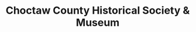 ---
layout: repo
title: "Choctaw County Historical Society & Museum"
id: 24872
permalink: repos/24872/
---